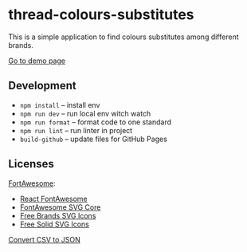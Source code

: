 # thread-colours-substitutes

This is a simple application to find colours substitutes among different brands.

[Go to demo page](https://edworczak.github.io/thread-colours-substitutes/)

## Development

* `npm install` – install env
* `npm run dev` – run local env witch watch
* `npm run format` – format code to one standard
* `npm run lint` – run linter in project
* `build-github` – update files for GitHub Pages

## Licenses
[FortAwesome](https://github.com/FortAwesome):
* [React FontAwesome](https://github.com/FortAwesome/react-fontawesome)
* [FontAwesome SVG Core](https://github.com/FortAwesome/fontawesome-svg-core)
* [Free Brands SVG Icons](https://github.com/FortAwesome/free-brands-svg-icons)
* [Free Solid SVG Icons](https://github.com/FortAwesome/free-solid-svg-icons)

[Convert CSV to JSON](https://www.convertcsv.com/csv-to-json.htm)